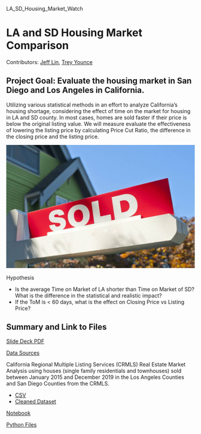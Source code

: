 LA_SD_Housing_Market_Watch
# LA and SD Housing Market Comparison

Contributors: [Jeff Lin](https://github.com/jleifnf), [Trey Younce](https://github.com/treyounce)
 

## Project Goal: Evaluate the housing market in San Diego and Los Angeles in California. 
Utilizing various statistical methods in an effort to analyze California’s housing shortage, considering the effect of time on the market for housing in LA and SD county. In most cases, homes are sold faster if their price is below the original listing value. We will measure evaluate the effectiveness of lowering the listing price by calculating Price Cut Ratio, the difference in the closing price and the listing price. 

![](images/CA-sold.jpg)

   Hypothesis 
 - Is the average Time on Market of LA shorter than Time on Market of SD?
      What is the difference in the statistical and realistic impact?
 - If the ToM is < 60 days, what is the effect on Closing Price vs Listing Price?
  
## Summary and Link to Files
[Slide Deck PDF](https://github.com/jleifnf/LA_SD_Housing_Market_Watch/blob/master/LA%20%26%20SD%20Housing%20Market%20Analysis.pdf)

[Data Sources](http://go.crmls.com)


California Regional Multiple Listing Services (CRMLS) 
Real Estate Market Analysis using houses (single family residentials and townhouses) sold between January 2015 and December 2019 in the Los Angeles Counties and San Diego Counties from the CRMLS.

   - [CSV](https://github.com/jleifnf/LA_SD_Housing_Market_Watch/tree/master/data)
   - [Cleaned Dataset](https://github.com/jleifnf/LA_SD_Housing_Market_Watch/blob/master/data/cleaned_data.csv)
  
[Notebook](https://github.com/jleifnf/LA_SD_Housing_Market_Watch/blob/master/notebook.ipynb)

[Python Files](https://github.com/jleifnf/LA_SD_Housing_Market_Watch/tree/master/codes)
